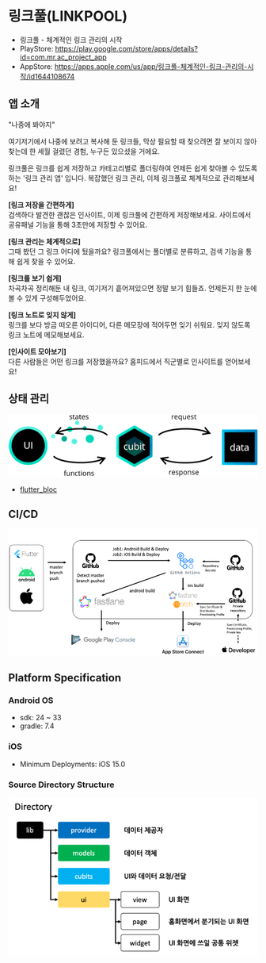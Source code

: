 # 링크풀(LINKPOOL)

- 링크풀 - 체계적인 링크 관리의 시작
- PlayStore: https://play.google.com/store/apps/details?id=com.mr.ac_project_app
- AppStore: https://apps.apple.com/us/app/링크풀-체계적인-링크-관리의-시작/id1644108674


## 앱 소개
"나중에 봐야지"

여기저기에서 나중에 보려고 복사해 둔 링크들,
막상 필요할 때 찾으려면 잘 보이지 않아 찾는데 한 세월 걸렸던 경험, 누구든 있으셨을 거에요.

링크풀은 링크를 쉽게 저장하고 카테고리별로 폴더링하여 언제든 쉽게 찾아볼 수 있도록 하는 '링크 관리 앱' 입니다.
복잡했던 링크 관리, 이제 링크풀로 체계적으로 관리해보세요!

**[링크 저장을 간편하게]**<br>
검색하다 발견한 괜찮은 인사이트, 이제 링크풀에 간편하게 저장해보세요. 사이트에서 공유패널 기능을 통해 3초만에 저장할 수 있어요.

**[링크 관리는 체계적으로]**<br>
그때 봤던 그 링크 어디에 뒀을까요? 링크풀에서는 폴더별로 분류하고, 검색 기능을 통해 쉽게 찾을 수 있어요.

**[링크를 보기 쉽게]**<br>
차곡차곡 정리해둔 내 링크, 여기저기 흩어져있으면 정말 보기 힘들죠. 언제든지 한 눈에 볼 수 있게 구성해두었어요.

**[링크 노트로 잊지 않게]**<br>
링크를 보다 방금 떠오른 아이디어, 다른 메모장에 적어두면 잊기 쉬워요. 잊지 않도록 링크 노트에 메모해보세요.

**[인사이트 모아보기]**<br>
다른 사람들은 어떤 링크를 저장했을까요? 홈피드에서 직군별로 인사이트를 얻어보세요!

## 상태 관리

![bloc.png](docs/bloc_white.png)

- [flutter_bloc](https://pub.dev/packages/flutter_bloc)

## CI/CD

![CI/CD](cicd.png)

## Platform Specification

### Android OS
- sdk: 24 ~ 33
- gradle: 7.4

### iOS
- Minimum Deployments: iOS 15.0

### Source Directory Structure
![project_directory.png](docs/project_directory.png)